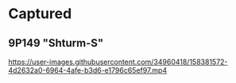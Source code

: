 
# Captured

## 9P149 "Shturm-S"

https://user-images.githubusercontent.com/34960418/158381572-4d2632a0-6964-4afe-b3d6-e1796c65ef97.mp4

